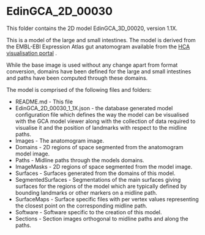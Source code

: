# EdinGCA_2D_00030

This folder contains the 2D model EdinGCA_3D_00020, version 1.1X.

This is a model of the large and small intestines. The model is derived from the
EMBL-EBI Expression Atlas gut anatomogram available from the
[HCA visualisation portal](https://data.humancellatlas.org/analyze/visualization/anatomogram) .

While the base image is used without any change apart from format conversion,
domains have been defined for the large and small intestines and paths
have been computed through these domains.

The model is comprised of the following files and folders:

* README.md - This file
* EdinGCA_2D_00030_1_1X.json - the database generated model configuration file
  which defines the way the model can be visualised with the GCA model viewer
  along with the collection of data required to visualise it and the position
  of landmarks with respect to the midline paths.
* Images - The anatomogram image.
* Domains - 2D regions of space segmented from the anatomogram model image.
* Paths - Midline paths through the models domains.
* ImageMasks - 2D regions of space segmented from the model image.
* Surfaces - Surfaces generated from the domains of this model.
* SegmentedSurfaces - Segmentations of the main surfaces giving surfaces for
  the regions of the model which are typically defined by bounding
  landmarks or other markers on a midline path.
* SurfaceMaps - Surface specific files with per vertex values representing
  the closest point on the corresponding midline path.
* Software - Software specific to the creation of this model.
* Sections - Section images orthogonal to midline paths and along the paths.
